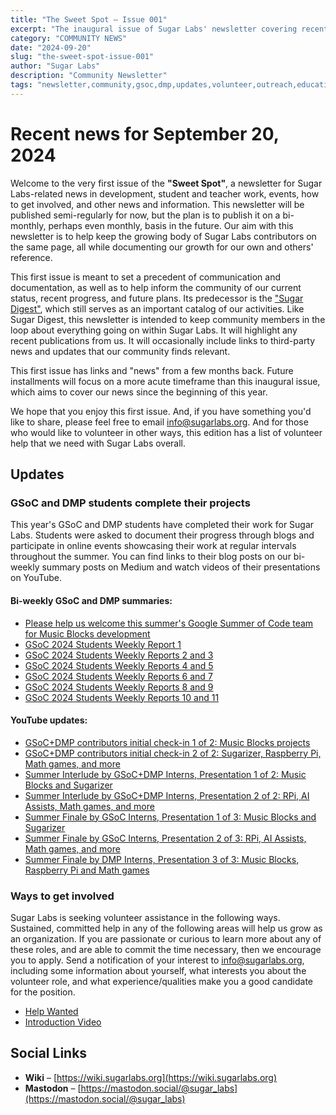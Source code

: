 ```yaml
---
title: "The Sweet Spot – Issue 001"
excerpt: "The inaugural issue of Sugar Labs' newsletter covering recent updates, GSoC projects, ways to get involved, and community news."
category: "COMMUNITY NEWS"
date: "2024-09-20"
slug: "the-sweet-spot-issue-001"
author: "Sugar Labs"
description: "Community Newsletter"
tags: "newsletter,community,gsoc,dmp,updates,volunteer,outreach,education"
---
```

<!-- markdownlint-disable -->
# Recent news for September 20, 2024

Welcome to the very first issue of the **"Sweet Spot"**, a newsletter for Sugar Labs-related news in development, student and teacher work, events, how to get involved, and other news and information. This newsletter will be published semi-regularly for now, but the plan is to publish it on a bi-monthly, perhaps even monthly, basis in the future. Our aim with this newsletter is to help keep the growing body of Sugar Labs contributors on the same page, all while documenting our growth for our own and others' reference.

This first issue is meant to set a precedent of communication and documentation, as well as to help inform the community of our current status, recent progress, and future plans. Its predecessor is the ["Sugar Digest"](https://lists.sugarlabs.org/archive/community-news/), which still serves as an important catalog of our activities. Like Sugar Digest, this newsletter is intended to keep community members in the loop about everything going on within Sugar Labs. It will highlight any recent publications from us. It will occasionally include links to third-party news and updates that our community finds relevant.

This first issue has links and "news" from a few months back. Future installments will focus on a more acute timeframe than this inaugural issue, which aims to cover our news since the beginning of this year.

We hope that you enjoy this first issue. And, if you have something you'd like to share, please feel free to email [info@sugarlabs.org](mailto:info@sugarlabs.org). And for those who would like to volunteer in other ways, this edition has a list of volunteer help that we need with Sugar Labs overall.

## Updates

### GSoC and DMP students complete their projects

This year's GSoC and DMP students have completed their work for Sugar Labs. Students were asked to document their progress through blogs and participate in online events showcasing their work at regular intervals throughout the summer. You can find links to their blog posts on our bi-weekly summary posts on Medium and watch videos of their presentations on YouTube.

#### Bi-weekly GSoC and DMP summaries:

- [Please help us welcome this summer's Google Summer of Code team for Music Blocks development](https://medium.com/@sugarlabs/please-help-us-welcome-this-summers-google-summer-of-code-team-for-music-blocks-development-6c2524244605)
- [GSoC 2024 Students Weekly Report 1](https://medium.com/@sugarlabs/gsoc-2024-students-weekly-report-1-1af7c29ede0a)
- [GSoC 2024 Students Weekly Reports 2 and 3](https://medium.com/@sugarlabs/gsoc-2024-students-weekly-reports-2-and-3-af03ec159b49)
- [GSoC 2024 Students Weekly Reports 4 and 5](https://medium.com/@sugarlabs/gsoc-2024-students-weekly-reports-4-and-5-987825617340)
- [GSoC 2024 Students Weekly Reports 6 and 7](https://medium.com/@sugarlabs/gsoc-2024-students-weekly-reports-6-and-7-9eacb78e4093)
- [GSoC 2024 Students Weekly Reports 8 and 9](https://medium.com/@sugarlabs/gsoc-2024-students-weekly-reports-8-and-9-fb7d86cfabb1)
- [GSoC 2024 Students Weekly Reports 10 and 11](https://medium.com/@sugarlabs/gsoc-2024-students-weekly-reports-10-and-11-670e9f3bb6b0)

#### YouTube updates:

- [GSoC+DMP contributors initial check-in 1 of 2: Music Blocks projects](https://www.youtube.com/watch?v=PeIS3gXPFj0)
- [GSoC+DMP contributors initial check-in 2 of 2: Sugarizer, Raspberry Pi, Math games, and more](https://www.youtube.com/watch?v=k7eY-tkl2zw)
- [Summer Interlude by GSoC+DMP Interns, Presentation 1 of 2: Music Blocks and Sugarizer](https://www.youtube.com/watch?v=qWLWCdp4_D4)
- [Summer Interlude by GSoC+DMP Interns, Presentation 2 of 2: RPi, AI Assists, Math games, and more](https://www.youtube.com/watch?v=TARoJDitQVg)
- [Summer Finale by GSoC Interns, Presentation 1 of 3: Music Blocks and Sugarizer](https://www.youtube.com/watch?v=dVYpK5fTHsQ)
- [Summer Finale by GSoC Interns, Presentation 2 of 3: RPi, AI Assists, Math games, and more](https://www.youtube.com/watch?v=d0nTfKmOWl8)
- [Summer Finale by DMP Interns, Presentation 3 of 3: Music Blocks, Raspberry Pi and Math games](https://www.youtube.com/watch?v=0yMqz3GW3rY)

### Ways to get involved

Sugar Labs is seeking volunteer assistance in the following ways. Sustained, committed help in any of the following areas will help us grow as an organization. If you are passionate or curious to learn more about any of these roles, and are able to commit the time necessary, then we encourage you to apply. Send a notification of your interest to [info@sugarlabs.org](mailto:info@sugarlabs.org), including some information about yourself, what interests you about the volunteer role, and what experience/qualities make you a good candidate for the position.

- [Help Wanted](https://wiki.sugarlabs.org/go/Help_Wanted)
- [Introduction Video](https://www.youtube.com/watch?v=W5ZLFBZkE34)

## Social Links

- **Wiki** – [https://wiki.sugarlabs.org](https://wiki.sugarlabs.org)
- **Mastodon** – [https://mastodon.social/@sugar_labs](https://mastodon.social/@sugar_labs)

